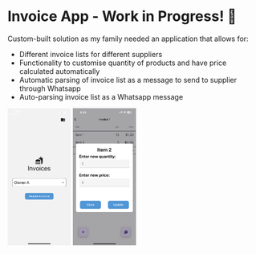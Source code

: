 # Invoice App - Work in Progress! 👋

Custom-built solution as my family needed an application that allows for:

- Different invoice lists for different suppliers
- Functionality to customise quantity of products and have price calculated automatically
- Automatic parsing of invoice list as a message to send to supplier through Whatsapp
- Auto-parsing invoice list as a Whatsapp message

<img src="media/invoice_main.PNG" alt="Main Screen Image" style="width: 25%; height: auto;">
<img src="media/invoice_screen.PNG" alt="Invoice Screen Image" style="width: 25%; height: auto;">
